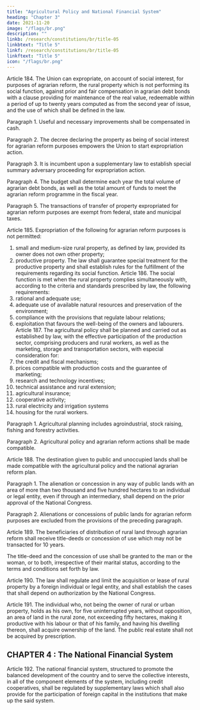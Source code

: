 ```yaml
---
title: "Agricultural Policy and National Financial System"
heading: "Chapter 3"
date: 2021-11-20
image: "/flags/br.png"
description: ""
linkb: /research/constitutions/br/title-05
linkbtext: "Title 5"
linkf: /research/constitutions/br/title-05
linkftext: "Title 5"
icon: "/flags/br.png"
---
```



Article 184.  The Union can expropriate, on account of social interest, for purposes of agrarian reform, the rural property which is not performing its social function, against prior and fair compensation in agrarian debt bonds with a clause providing for maintenance of the real value, redeemable within a period of up to twenty years computed as from the second year of issue, and the use of which shall be defined in the law.


Paragraph 1. Useful and necessary improvements shall be compensated in cash.

Paragraph 2. The decree declaring the property as being of social interest for agrarian reform purposes empowers the Union to start expropriation action.

Paragraph 3. It is incumbent upon a supplementary law to establish special summary adversary proceeding for expropriation action.

Paragraph 4. The budget shall determine each year the total volume of agrarian debt bonds, as well as the total amount of funds to meet the agrarian reform programme in the fiscal year.

Paragraph 5. The transactions of transfer of property expropriated for agrarian reform purposes are exempt from federal, state and municipal taxes.

Article 185.  Expropriation of the following for agrarian reform purposes is not
permitted:
1. small and medium-size rural property, as defined by law, provided its owner
does not own other property;
2.  productive property.
The law shall guarantee special treatment for the productive
property and shall establish rules for the fulfillment of the requirements regarding
its social function.
Article 186. The social function is met when the rural property complies
simultaneously with, according to the criteria and standards prescribed by law, the
following requirements:
1. rational and adequate use;
2.  adequate use of available natural resources and preservation of the
environment;
3.   compliance with the provisions that regulate labour relations;
4. exploitation that favours the well-being of the owners and labourers.
Article 187.  The agricultural policy shall be planned and carried out as established
by law, with the effective participation of the production sector, comprising producers
and rural workers, as well as the marketing, storage and transportation sectors, with
especial consideration for:
1. the credit and fiscal mechanisms;
2.  prices compatible with production costs and the guarantee of marketing;
3.   research and technology incentives;
4. technical assistance and rural extension;
5. agricultural insurance;
6.  cooperative activity;
7.   rural electricity and irrigation systems
8.    housing for the rural workers.

Paragraph 1. Agricultural planning includes agroindustrial, stock raising, fishing and forestry activities.

Paragraph 2. Agricultural policy and agrarian reform actions shall be made compatible.


Article 188.  The destination given to public and unoccupied lands shall be made compatible with the agricultural policy and the national agrarian reform plan.

Paragraph 1. The alienation or concession in any way of public lands with an area of more than two thousand and five hundred hectares to an individual or legal entity, even if through an intermediary, shall depend on the prior approval of the National Congress.

Paragraph 2. Alienations or concessions of public lands for agrarian reform purposes are excluded from the provisions of the preceding paragraph. 

Article 189. The beneficiaries of distribution of rural land through agrarian reform shall receive title-deeds or concession of use which may not be transacted for 10 years.

The title-deed and the concession of use shall be granted to the man or the woman, or to both, irrespective of their marital status, according to the terms and conditions set forth by law.

Article 190.  The law shall regulate and limit the acquisition or lease of rural property by a foreign individual or legal entity, and shall establish the cases that shall depend on authorization by the National Congress.

Article 191.  The individual who, not being the owner of rural or urban property, holds as his own, for five uninterrupted years, without opposition, an area of land in the rural zone, not exceeding fifty hectares, making it productive with his labour or that of his family, and having his dwelling thereon, shall acquire ownership of the land. The public real estate shall not be acquired by prescription.


## CHAPTER 4 : The National Financial System

Article 192. The national financial system, structured to promote the balanced development of the country and to serve the collective interests, in all of the component elements of the system, including credit cooperatives, shall be regulated by supplementary laws which shall also provide for the participation of foreign capital in the institutions that make up the said system.
